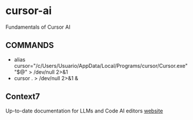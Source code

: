 # cursor-ai

Fundamentals of Cursor AI

## COMMANDS

- alias cursor="/c/Users/Usuario/AppData/Local/Programs/cursor/Cursor.exe" "$@" > /dev/null 2>&1
- cursor . > /dev/null 2>&1 &


## Context7
Up-to-date documentation for LLMs and Code AI editors
[website](https://context7.com/)
